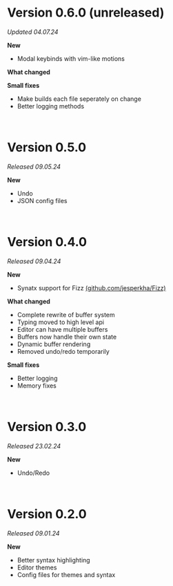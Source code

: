 # Version 0.6.0 (unreleased)

_Updated 04.07.24_

**New**

- Modal keybinds with vim-like motions

**What changed**

**Small fixes**

- Make builds each file seperately on change
- Better logging methods

<br>

# Version 0.5.0

_Released 09.05.24_

**New**

- Undo
- JSON config files

<br>

# Version 0.4.0

_Released 09.04.24_

**New**

- Synatx support for Fizz [(github.com/jesperkha/Fizz)](github.com/jesperkha/Fizz)

**What changed**

- Complete rewrite of buffer system
- Typing moved to high level api
- Editor can have multiple buffers
- Buffers now handle their own state
- Dynamic buffer rendering
- Removed undo/redo temporarily

**Small fixes**

- Better logging
- Memory fixes

<br>

# Version 0.3.0

_Released 23.02.24_

**New**

- Undo/Redo

<br>

# Version 0.2.0

_Released 09.01.24_

**New**

- Better syntax highlighting
- Editor themes
- Config files for themes and syntax
